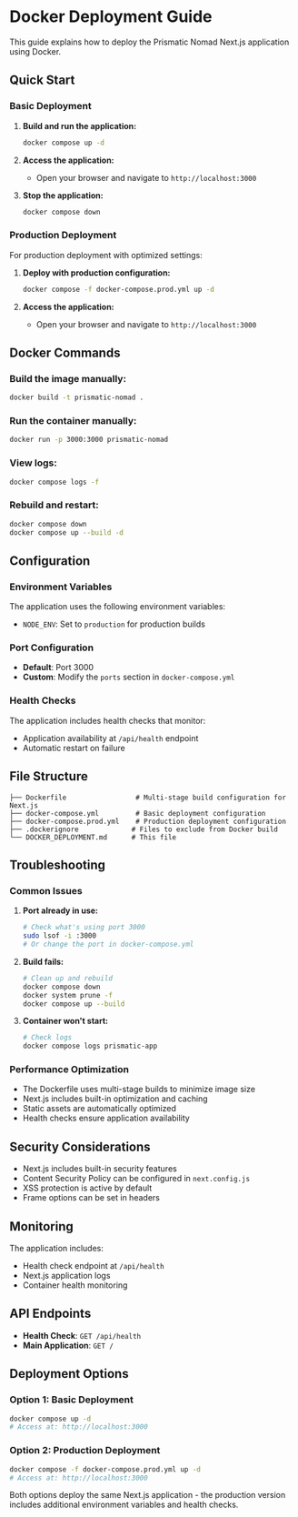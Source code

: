 # Docker Deployment Guide

This guide explains how to deploy the Prismatic Nomad Next.js application using Docker.

## Quick Start

### Basic Deployment

1. **Build and run the application:**
   ```bash
   docker compose up -d
   ```

2. **Access the application:**
   - Open your browser and navigate to `http://localhost:3000`

3. **Stop the application:**
   ```bash
   docker compose down
   ```

### Production Deployment

For production deployment with optimized settings:

1. **Deploy with production configuration:**
   ```bash
   docker compose -f docker-compose.prod.yml up -d
   ```

2. **Access the application:**
   - Open your browser and navigate to `http://localhost:3000`

## Docker Commands

### Build the image manually:
```bash
docker build -t prismatic-nomad .
```

### Run the container manually:
```bash
docker run -p 3000:3000 prismatic-nomad
```

### View logs:
```bash
docker compose logs -f
```

### Rebuild and restart:
```bash
docker compose down
docker compose up --build -d
```

## Configuration

### Environment Variables

The application uses the following environment variables:
- `NODE_ENV`: Set to `production` for production builds

### Port Configuration

- **Default**: Port 3000
- **Custom**: Modify the `ports` section in `docker-compose.yml`

### Health Checks

The application includes health checks that monitor:
- Application availability at `/api/health` endpoint
- Automatic restart on failure

## File Structure

```
├── Dockerfile                 # Multi-stage build configuration for Next.js
├── docker-compose.yml         # Basic deployment configuration
├── docker-compose.prod.yml    # Production deployment configuration
├── .dockerignore             # Files to exclude from Docker build
└── DOCKER_DEPLOYMENT.md      # This file
```

## Troubleshooting

### Common Issues

1. **Port already in use:**
   ```bash
   # Check what's using port 3000
   sudo lsof -i :3000
   # Or change the port in docker-compose.yml
   ```

2. **Build fails:**
   ```bash
   # Clean up and rebuild
   docker compose down
   docker system prune -f
   docker compose up --build
   ```

3. **Container won't start:**
   ```bash
   # Check logs
   docker compose logs prismatic-app
   ```

### Performance Optimization

- The Dockerfile uses multi-stage builds to minimize image size
- Next.js includes built-in optimization and caching
- Static assets are automatically optimized
- Health checks ensure application availability

## Security Considerations

- Next.js includes built-in security features
- Content Security Policy can be configured in `next.config.js`
- XSS protection is active by default
- Frame options can be set in headers

## Monitoring

The application includes:
- Health check endpoint at `/api/health`
- Next.js application logs
- Container health monitoring

## API Endpoints

- **Health Check**: `GET /api/health`
- **Main Application**: `GET /`

## Deployment Options

### Option 1: Basic Deployment
```bash
docker compose up -d
# Access at: http://localhost:3000
```

### Option 2: Production Deployment
```bash
docker compose -f docker-compose.prod.yml up -d
# Access at: http://localhost:3000
```

Both options deploy the same Next.js application - the production version includes additional environment variables and health checks.
